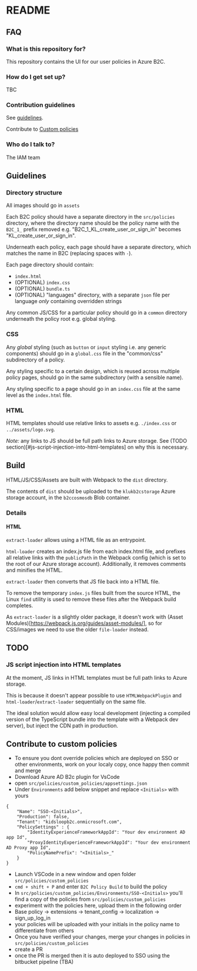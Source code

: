 # README

## FAQ

### What is this repository for?

This repository contains the UI for our user policies in Azure B2C.

### How do I get set up?

TBC

### Contribution guidelines

See [guidelines](#guidelines).

Contribute to [Custom policies](#contribute-to-custom-policies)

### Who do I talk to?

The IAM team

## Guidelines

### Directory structure

All images should go in `assets`

Each B2C policy should have a separate directory in the `src/policies` directory, where the directory name should be the policy name with the `B2C_1_` prefix removed
e.g. "B2C_1_KL_create_user_or_sign_in" becomes "KL_create_user_or_sign_in".

Underneath each policy, each page should have a separate directory, which matches the name in B2C (replacing spaces with `-`).

Each page directory should contain:

-   `index.html`
-   (OPTIONAL) `index.css`
-   (OPTIONAL) `bundle.ts`
-   (OPTIONAL) "languages" directory, with a separate `json` file per language _only_ containing overridden strings

Any common JS/CSS for a particular policy should go in a `common` directory underneath the policy root
e.g. global styling.

### CSS

Any _global_ styling (such as `button` or `input` styling i.e. any generic components) should go in a `global.css` file in the "common/css" subdirectory of a policy.

Any styling specific to a certain design, which is reused across multiple policy pages, should go in the same subdirectory (with a sensible name).

Any styling specific to a page should go in an `index.css` file at the same level as the `index.html` file.

### HTML

HTML templates should use relative links to assets e.g. `./index.css` or `../assets/logo.svg`.

_Note:_ any links to JS should be full path links to Azure storage. See (TODO section)[#js-script-injection-into-html-templates] on why this is necessary.

## Build

HTML/JS/CSS/Assets are built with Webpack to the `dist` directory.

The contents of `dist` should be uploaded to the `klukb2cstorage` Azure storage account, in the `b2ccosmosdb` Blob container.

### Details

#### HTML

`extract-loader` allows using a HTML file as an entrypoint.

`html-loader` creates an index.js file from each index.html file, and prefixes all relative links with the `publicPath` in the Webpack config (which is set to the root of our Azure storage account).
Additionally, it removes comments and minifies the HTML.

`extract-loader` then converts that JS file back into a HTML file.

To remove the temporary `index.js` files built from the source HTML, the Linux `find` utility is used to remove these files after the Webpack build completes.

As `extract-loader` is a slightly older package, it doesn't work with (Asset Modules)[https://webpack.js.org/guides/asset-modules/], so for CSS/images we need to use the older `file-loader` instead.

## TODO

### JS script injection into HTML templates

At the moment, JS links in HTML templates must be full path links to Azure storage.

This is because it doesn't appear possible to use `HTMLWebpackPlugin` and `html-loader`/`extract-loader` sequentially on the same file.

The ideal solution would allow easy local development (injecting a compiled version of the TypeScript bundle into the template with a Webpack dev server), but inject the CDN path in production.


## Contribute to custom policies

* To ensure you dont override policies which are deployed on SSO or other environments, work on your localy copy, once happy then commit and merge
* Download Azure AD B2c plugin for VsCode
* open `src/policies/custom_policies/appsettings.json`
* Under `Environments` add below snippet and replace `<Initials>` with yours
```
{
    "Name": "SSO-<Initials>",
    "Production": false,
    "Tenant": "kidsloopb2c.onmicrosoft.com",
    "PolicySettings" : {
        "IdentityExperienceFrameworkAppId": "Your dev environment AD app Id",
        "ProxyIdentityExperienceFrameworkAppId": "Your dev environment AD Proxy app Id",
        "PolicyNamePrefix": "<Initials>_"
    }
}
```
* Launch VSCode in a new window and open folder `src/policies/custom_policies`
* `cmd + shift + P` and enter `B2C Policy Build` to build the policy
* In `src/policies/custom_policies/Environments/SSO-<Initials>` you'll find a copy of the policies from `src/policies/custom_policies`
* experiment with the policies here, upload them in the following order
* Base policy -> extensions -> tenant_config -> localization -> sign_up_log_in
* your policies will be uploaded with your initials in the policy name to differentiate from others
* Once you have verified your changes, merge your changes in policies in `src/policies/custom_policies`
* create a PR
* once the PR is merged then it is auto deployed to SSO using the bitbucket pipeline (TBA)